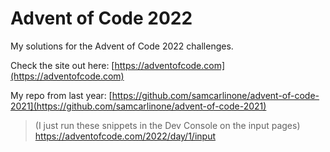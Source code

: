 # Advent of Code 2022

My solutions for the Advent of Code 2022 challenges.

Check the site out here: [https://adventofcode.com](https://adventofcode.com)

My repo from last year: [https://github.com/samcarlinone/advent-of-code-2021](https://github.com/samcarlinone/advent-of-code-2021)

> (I just run these snippets in the Dev Console on the input pages)
> https://adventofcode.com/2022/day/1/input
